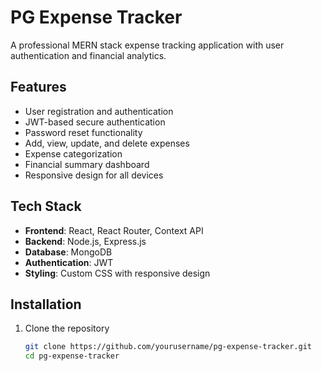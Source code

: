 # PG Expense Tracker

A professional MERN stack expense tracking application with user authentication and financial analytics.

## Features

- User registration and authentication
- JWT-based secure authentication
- Password reset functionality
- Add, view, update, and delete expenses
- Expense categorization
- Financial summary dashboard
- Responsive design for all devices

## Tech Stack

- **Frontend**: React, React Router, Context API
- **Backend**: Node.js, Express.js
- **Database**: MongoDB
- **Authentication**: JWT
- **Styling**: Custom CSS with responsive design

## Installation

1. Clone the repository
   ```bash
   git clone https://github.com/yourusername/pg-expense-tracker.git
   cd pg-expense-tracker